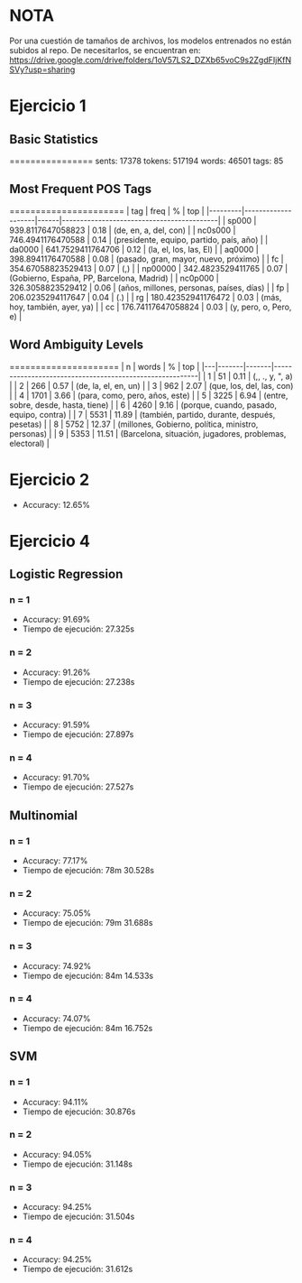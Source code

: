 # NOTA
Por una cuestión de tamaños de archivos, los modelos entrenados no están subidos al repo. De necesitarlos, se encuentran en: https://drive.google.com/drive/folders/1oV57LS2_DZXb65voC9s2ZgdFIjKfNSVy?usp=sharing

# Ejercicio 1

## Basic Statistics
================
sents: 17378
tokens: 517194
words: 46501
tags: 85

## Most Frequent POS Tags
======================
| tag     | freq               | %    | top                                       | 
|---------|--------------------|------|-------------------------------------------| 
| sp000   | 939.8117647058823  | 0.18 | (de, en, a, del, con)                     | 
| nc0s000 | 746.4941176470588  | 0.14 | (presidente, equipo, partido, país, año)  | 
| da0000  | 641.7529411764706  | 0.12 | (la, el, los, las, El)                    | 
| aq0000  | 398.8941176470588  | 0.08 | (pasado, gran, mayor, nuevo, próximo)     | 
| fc      | 354.67058823529413 | 0.07 | (,)                                       | 
| np00000 | 342.4823529411765  | 0.07 | (Gobierno, España, PP, Barcelona, Madrid) | 
| nc0p000 | 326.3058823529412  | 0.06 | (años, millones, personas, países, días)  | 
| fp      | 206.0235294117647  | 0.04 | (.)                                       | 
| rg      | 180.42352941176472 | 0.03 | (más, hoy, también, ayer, ya)             | 
| cc      | 176.74117647058824 | 0.03 | (y, pero, o, Pero, e)                     | 



## Word Ambiguity Levels
=====================
| n | words | %     | top                                                     | 
|---|-------|-------|---------------------------------------------------------| 
| 1 | 51    | 0.11  | (,, ., y, ", a)                                         | 
| 2 | 266   | 0.57  | (de, la, el, en, un)                                    | 
| 3 | 962   | 2.07  | (que, los, del, las, con)                               | 
| 4 | 1701  | 3.66  | (para, como, pero, años, este)                          | 
| 5 | 3225  | 6.94  | (entre, sobre, desde, hasta, tiene)                     | 
| 6 | 4260  | 9.16  | (porque, cuando, pasado, equipo, contra)                | 
| 7 | 5531  | 11.89 | (también, partido, durante, después, pesetas)           | 
| 8 | 5752  | 12.37 | (millones, Gobierno, política, ministro, personas)      | 
| 9 | 5353  | 11.51 | (Barcelona, situación, jugadores, problemas, electoral) | 


# Ejercicio 2

+ Accuracy: 12.65%

# Ejercicio 4

## Logistic Regression
### n = 1
+ Accuracy: 91.69%
+ Tiempo de ejecución: 27.325s

### n = 2
+ Accuracy: 91.26%
+ Tiempo de ejecución: 27.238s

### n = 3
+ Accuracy: 91.59%
+ Tiempo de ejecución: 27.897s

### n = 4
+ Accuracy: 91.70%
+ Tiempo de ejecución: 27.527s

## Multinomial
### n = 1
+ Accuracy: 77.17%
+ Tiempo de ejecución: 78m 30.528s

### n = 2
+ Accuracy: 75.05%
+ Tiempo de ejecución: 79m 31.688s

### n = 3
+ Accuracy: 74.92%
+ Tiempo de ejecución: 84m 14.533s

### n = 4
+ Accuracy: 74.07%
+ Tiempo de ejecución: 84m 16.752s

## SVM
### n = 1
+ Accuracy: 94.11%
+ Tiempo de ejecución: 30.876s

### n = 2
+ Accuracy: 94.05%
+ Tiempo de ejecución: 31.148s

### n = 3
+ Accuracy: 94.25%
+ Tiempo de ejecución: 31.504s

### n = 4
+ Accuracy: 94.25%
+ Tiempo de ejecución: 31.612s